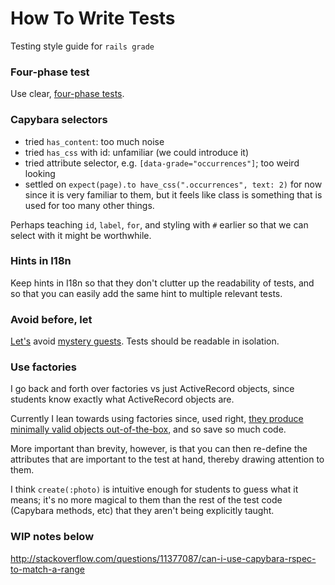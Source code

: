# How To Write Tests

Testing style guide for `rails grade`

### Four-phase test

Use clear, [four-phase tests](https://robots.thoughtbot.com/four-phase-test).

### Capybara selectors

- tried `has_content`: too much noise
- tried `has_css` with id: unfamiliar (we could introduce it)
- tried attribute selector, e.g. `[data-grade="occurrences"]`; too weird looking
- settled on `expect(page).to have_css(".occurrences", text: 2)` for now since it is very familiar to them, but it feels like class is something that is used for too many other things.

Perhaps teaching `id`, `label`, `for`, and styling with `#` earlier so that we can select with it might be worthwhile.

### Hints in I18n

Keep hints in I18n so that they don't clutter up the readability of tests, and so that you can easily add the same hint to multiple relevant tests.

### Avoid before, let

[Let's](https://robots.thoughtbot.com/lets-not#will-our-mystery-guest-please-leave) avoid [mystery guests](https://robots.thoughtbot.com/mystery-guest). Tests should be readable in isolation.

### Use factories

I go back and forth over factories vs just ActiveRecord objects, since students know exactly what ActiveRecord objects are.

Currently I lean towards using factories since, used right, [they produce minimally valid objects out-of-the-box](https://robots.thoughtbot.com/factories-should-be-the-bare-minimum), and so save so much code.

More important than brevity, however, is that you can then re-define the attributes that are important to the test at hand, thereby drawing attention to them.

I think `create(:photo)` is intuitive enough for students to guess what it means; it's no more magical to them than the rest of the test code (Capybara methods, etc) that they aren't being explicitly taught.

### WIP notes below

http://stackoverflow.com/questions/11377087/can-i-use-capybara-rspec-to-match-a-range


